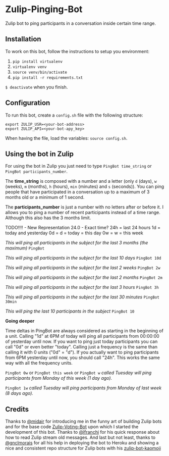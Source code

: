 # Zulip-Pinging-Bot
Zulip bot to ping participants in a conversation inside certain time range.


## Installation
To work on this bot, follow the instructions to setup you environment:

1. `pip install virtualenv`
2. `virtualenv venv`
3. `source venv/bin/activate`
4. `pip install -r requirements.txt`

`$ deactivate` when you finish.


## Configuration
To run this bot, create a `config.sh` file with the following structure:
```
export ZULIP_USR=<your-bot-address>
export ZULIP_API=<your-bot-apy_key>
```
When having the file, load the variables: `source config.sh`.


## Using the bot in Zulip
For using the bot in Zulip you just need to type `PingBot time_string` or `PingBot participants_number`.

The **time_string** is composed with a number and a letter (only `d` (days), `w` (weeks), `m` (months), `h` (hours), `min` (minutes) and `s` (seconds)). You can ping people that have participated in a conversation up to a maximum of 3 months old or a minimum of 1 second.

The **participants_number** is just a number with no letters after or before it. I allows you to ping a number of recent participants instead of a time range. Although this also has the 3 months limit.

TODO!!!! - New Representation
24.0 - Exact time?
24h = last 24 hours
1d = today and yesterday
0d = d = today = this day
0w = w = this week

*This will ping all participants in the subject for the last 3 months (the maximum)*
`PingBot`

*This will ping all participants in the subject for the last 10 days*
`PingBot 10d`

*This will ping all participants in the subject for the last 2 weeks*
`PingBot 2w`

*This will ping all participants in the subject for the last 2 months*
`PingBot 2m`

*This will ping all participants in the subject for the last 3 hours*
`PingBot 3h`

*This will ping all participants in the subject for the last 30 minutes*
`PingBot 30min`

*This will ping the last 10 participants in the subject*
`PingBot 10`

**Going deeper**

Time deltas in PingBot are always considered as starting in the beginning of a unit. Calling "1d" at 6PM of today will ping all participants from 00:00:00 of yesterday until now. If you want to ping just today participants you can call "0d" or even better "today". Calling just a frequency is the same than calling it with 0 units ("0d" = "d"). If you actually want to ping participants from 6PM yesterday until now, you should call "24h". This works the same way with all the frequency units.

`PingBot 0w` or `PingBot this week` or `PingBot w` *called Tuesday will ping participants from Monday of this week (1 day ago).*

`PingBot 1w` *called Tuesday will ping participants from Monday of last week (8 days ago).*


## Credits
Thanks to [@midair](https://github.com/midair) for introducing me in the funny art of building Zulip bots and for the base code [Zulip-Voting-Bot](https://github.com/midair/Zulip-Voting-Bot) upon which I started the development of this bot.
Thanks to [@lfranchi](https://github.com/lfranchi) for his quick response about how to read Zulip stream old messages.
And last but not least, thanks to [@gnclmorais](https://github.com/gnclmorais) for all his help in deploying the bot to Heroku and showing a nice and consistent repo structure for Zulip bots with his [zulip-bot-kaomoji](https://github.com/gnclmorais/zulip-bot-kaomoji)

